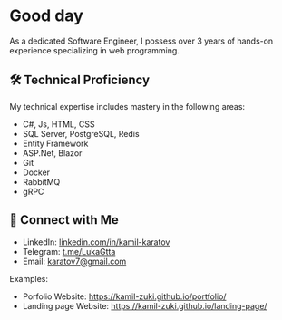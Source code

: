 # Good day 
As a dedicated Software Engineer, I possess over 3 years of hands-on experience specializing in web programming.

## 🛠 Technical Proficiency
My technical expertise includes mastery in the following areas:
- C#, Js, HTML, CSS
- SQL Server, PostgreSQL, Redis
- Entity Framework
- ASP.Net, Blazor
- Git
- Docker
- RabbitMQ
- gRPC

## 🔗 Connect with Me
- LinkedIn: [linkedin.com/in/kamil-karatov](https://www.linkedin.com/in/kamil-karatov/)
- Telegram: [t.me/LukaGtta](https://t.me/LukaGtta)
- Email: karatov7@gmail.com

Examples:
- Porfolio Website: https://kamil-zuki.github.io/portfolio/
- Landing page Website: https://kamil-zuki.github.io/landing-page/
